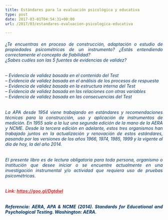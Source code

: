 ```yaml
---
title: Estándares para la evaluación psicológica y educativa
type: post
date: 2017-03-01T04:54:31+00:00
url: /2017/03/estandares-evaluacion-psicologica-educativa

---
```

<h6 style="text-align: justify;">
  <span style="color: #003366;">¿Te encuentras en proceso de construcción, adaptación o estudio de propiedades psicométricas de un instrumento? ¿Estás entendiendo correctamente el concepto de fiabilidad? </span><br /> <span style="color: #003366;"> ¿Sabes cuáles son las 5 fuentes de evidencias de validez?</span>
</h6>

<h6 style="text-align: justify;">
  <span style="color: #003366;">&#8211; Evidencia de validez basada en el contenido del Test</span><br /> <span style="color: #003366;"> &#8211; Evidencia de validez basada en el análisis de los procesos de respuesta</span><br /> <span style="color: #003366;"> &#8211; Evidencia de validez basada en la estructura interna del Test<br /> &#8211; Evidencia de validez basada en las relaciones con otras variables<br /> &#8211; Evidencia de validez basada en las consecuencias del Test</span>
</h6>

<div class="text_exposed_show">
  <h6 style="text-align: justify;">
    <span style="color: #003366;">La APA desde 1954 viene trabajando en estándares y recomendaciones técnicas para la construcción, uso y aplicación de instrumentos de medición. En 1955 sale a la luz una segunda edición de la mano de la AERA y NCME. Desde la tercera edición en adelante, estos tres organismos han trabajado juntos en la actualización y renovación de estos estándares, pasando por las versiones de los años 1966, 1974, 1985, 1999 y la vigente al día de hoy, la del año 2014.</span>
  </h6>
  
  <h6 style="text-align: justify;">
    <span style="color: #003366;">El presente libro es de lectura obligatoria para toda persona, organismo o institución que desee iniciar o se encuentre actualmente en una investigación instrumental y/o actividad que requiera uso de pruebas psicométricas.</span>
  </h6>
  
  <h6 style="text-align: justify;">
    <span style="color: #db3030;"><strong>Link: <a style="color: #db3030;" href="https://l.facebook.com/l.php?u=https%3A%2F%2Fgoo.gl%2FDgtdwI&h=ATN5FYIclDadpjqczHFgUKYGCIvUJXIiayK_ag_2zj5GyH_PZwa7WVNUnlQ4x-ScC9WyKM1x1U3sptu7d5RiryMwUhA_S6v_fM5RX19ZO2t154eSSBxIG_3V-oOz&enc=AZMpi8MK7_Gb11nopKxATfwf3DYq8FoK2nuGCeVEEhiD1YQ_q-LALpdaXSbv837U9mwWSdRpMfaLaVpmN8fMkxiZkFTYyo_FBFFonYGhI5e9m8CZwFmZqLUXDiQX2MOnoJniO8CG3tVDy3kCOAgVCHesjj-poQCB1RVXRYtOqFOFGhYzdDokqxRUGPbrEwWT9-DuKB9aW_vvYyuyWsxZsIjR&s=1" target="_blank" rel="nofollow">https://goo.gl/DgtdwI</a></strong></span>
  </h6>
  
  <h6 style="text-align: justify;">
    <span style="color: #003366;"><strong>Referencia: AERA, APA & NCME (2014). Standards for Educational and Psychological Testing. Washington: AERA.</strong></span>
  </h6>
</div>